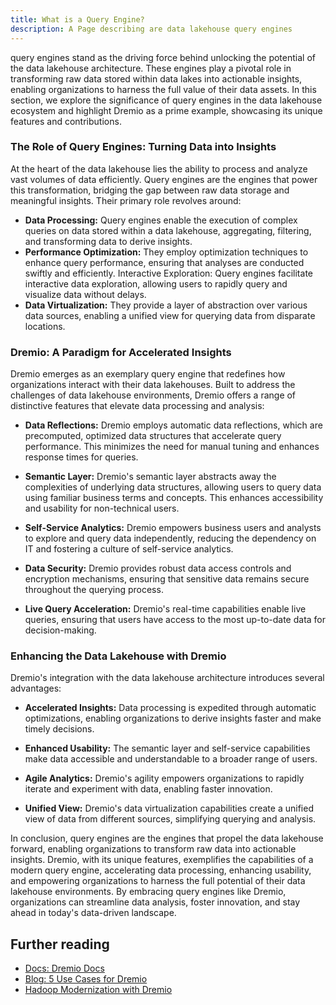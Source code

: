```yaml
---
title: What is a Query Engine?
description: A Page describing are data lakehouse query engines
---
```


query engines stand as the driving force behind unlocking the potential of the data lakehouse architecture. These engines play a pivotal role in transforming raw data stored within data lakes into actionable insights, enabling organizations to harness the full value of their data assets. In this section, we explore the significance of query engines in the data lakehouse ecosystem and highlight Dremio as a prime example, showcasing its unique features and contributions.

### The Role of Query Engines: Turning Data into Insights

At the heart of the data lakehouse lies the ability to process and analyze vast volumes of data efficiently. Query engines are the engines that power this transformation, bridging the gap between raw data storage and meaningful insights. Their primary role revolves around:

- **Data Processing:** Query engines enable the execution of complex queries on data stored within a data lakehouse, aggregating, filtering, and transforming data to derive insights.
- **Performance Optimization:** They employ optimization techniques to enhance query performance, ensuring that analyses are conducted swiftly and efficiently.
Interactive Exploration: Query engines facilitate interactive data exploration, allowing users to rapidly query and visualize data without delays.
- **Data Virtualization:** They provide a layer of abstraction over various data sources, enabling a unified view for querying data from disparate locations.

### Dremio: A Paradigm for Accelerated Insights

Dremio emerges as an exemplary query engine that redefines how organizations interact with their data lakehouses. Built to address the challenges of data lakehouse environments, Dremio offers a range of distinctive features that elevate data processing and analysis:

- **Data Reflections:** Dremio employs automatic data reflections, which are precomputed, optimized data structures that accelerate query performance. This minimizes the need for manual tuning and enhances response times for queries.

- **Semantic Layer:** Dremio's semantic layer abstracts away the complexities of underlying data structures, allowing users to query data using familiar business terms and concepts. This enhances accessibility and usability for non-technical users.

- **Self-Service Analytics:** Dremio empowers business users and analysts to explore and query data independently, reducing the dependency on IT and fostering a culture of self-service analytics.

- **Data Security:** Dremio provides robust data access controls and encryption mechanisms, ensuring that sensitive data remains secure throughout the querying process.

- **Live Query Acceleration:** Dremio's real-time capabilities enable live queries, ensuring that users have access to the most up-to-date data for decision-making.

### Enhancing the Data Lakehouse with Dremio

Dremio's integration with the data lakehouse architecture introduces several advantages:

- **Accelerated Insights:** Data processing is expedited through automatic optimizations, enabling organizations to derive insights faster and make timely decisions.

- **Enhanced Usability:** The semantic layer and self-service capabilities make data accessible and understandable to a broader range of users.

- **Agile Analytics:** Dremio's agility empowers organizations to rapidly iterate and experiment with data, enabling faster innovation.

- **Unified View:** Dremio's data virtualization capabilities create a unified view of data from different sources, simplifying querying and analysis.

In conclusion, query engines are the engines that propel the data lakehouse forward, enabling organizations to transform raw data into actionable insights. Dremio, with its unique features, exemplifies the capabilities of a modern query engine, accelerating data processing, enhancing usability, and empowering organizations to harness the full potential of their data lakehouse environments. By embracing query engines like Dremio, organizations can streamline data analysis, foster innovation, and stay ahead in today's data-driven landscape.

## Further reading

- [Docs: Dremio Docs](https://docs.dremio.com)
- [Blog: 5 Use Cases for Dremio](https://www.dremio.com/blog/5-use-cases-for-the-dremio-lakehouse/)
- [Hadoop Modernization with Dremio](https://www.dremio.com/blog/hadoop-modernization/)
